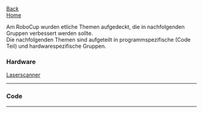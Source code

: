 [Back](DokuSolidus)  
[Home](home)  

Am RoboCup wurden etliche Themen aufgedeckt, die in nachfolgenden Gruppen verbessert werden sollte.  
Die nachfolgenden Themen sind aufgeteilt in programmspezifische (Code Teil) und hardwarespezifische Gruppen.

### Hardware
[Laserscanner](Laserverbesserung)
***

### Code

***